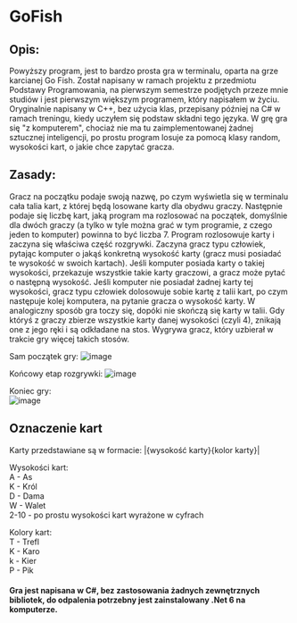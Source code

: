 # GoFish

## Opis: 
Powyższy program, jest to bardzo prosta gra w terminalu, oparta na grze karcianej Go Fish. 
Został napisany w ramach projektu z przedmiotu Podstawy Programowania, na pierwszym semestrze podjętych przeze mnie studiów i jest pierwszym większym programem, 
który napisałem w życiu. Oryginalnie napisany w C++, bez użycia klas, przepisany później na C# w ramach treningu, kiedy uczyłem się podstaw składni tego języka.
W grę gra się "z komputerem", chociaż nie ma tu zaimplementowanej żadnej sztucznej inteligencji, po prostu program losuje za pomocą klasy random, wysokości kart, 
o jakie chce zapytać gracza.

## Zasady:
Gracz na początku podaje swoją nazwę, po czym wyświetla się w terminalu cała talia kart, z której będą losowane karty dla obydwu graczy. Następnie podaje się liczbę kart, jaką
program ma rozlosować na początek, domyślnie dla dwóch graczy (a tylko w tyle można grać w tym programie, z czego jeden to komputer) powinna to być liczba 7. 
Program rozlosowuje karty i zaczyna się właściwa część rozgrywki. Zaczyna gracz typu człowiek, pytając komputer o jakąś konkretną wysokość karty 
(gracz musi posiadać te wysokość w swoich kartach). Jeśli komputer posiada karty o takiej wysokości, przekazuje wszystkie takie karty graczowi, 
a gracz może pytać o następną wysokość. Jeśli komputer nie posiadał żadnej karty tej wysokości, gracz typu człowiek dolosowuje sobie kartę z talii kart,
po czym następuje kolej komputera, na pytanie gracza o wysokość karty. W analogiczny sposób gra toczy się, dopóki nie skończą się karty w talii. 
Gdy któryś z graczy zbierze wszystkie karty danej wysokości (czyli 4), znikają one z jego ręki i są odkładane na stos. Wygrywa gracz, który uzbierał w trakcie 
gry więcej takich stosów. 

Sam początek gry:
![image](https://user-images.githubusercontent.com/100859707/157266329-92ab790c-ab59-4598-b2aa-1bd8b16ade7c.png)

Końcowy etap rozgrywki:
![image](https://user-images.githubusercontent.com/100859707/157267109-d1262078-f040-4fda-b622-9f9fd423f259.png)

Koniec gry:  
![image](https://user-images.githubusercontent.com/100859707/157268468-5198cb3e-950e-4042-bb6b-053cf37a79eb.png)


## Oznaczenie kart
Karty przedstawiane są w formacie: |{wysokość karty}{kolor karty}|  

Wysokości kart:  
A - As  
K - Król  
D - Dama  
W - Walet  
2-10 - po prostu wysokości kart wyrażone w cyfrach  

Kolory kart:  
T - Trefl  
K - Karo  
k - Kier  
P - Pik  

#### Gra jest napisana w C#, bez zastosowania żadnych zewnętrznych bibliotek, do odpalenia potrzebny jest zainstalowany .Net 6 na komputerze. 

